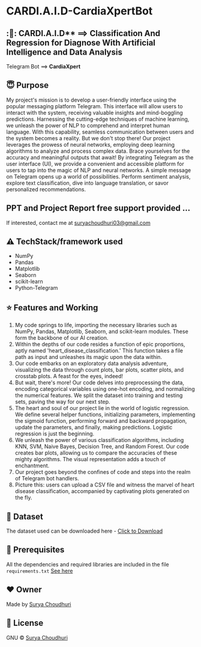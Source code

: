 # CARDI.A.I.D-CardiaXpertBot
## :🤖: CARDI.A.I.D** ==> Classification And Regression for Diagnose With Artificial Intelligence and Data Analysis
Telegram Bot ==>  **CardiaXpert**

## :innocent: Purpose
My project's mission is to develop a user-friendly interface using the popular messaging platform Telegram. This interface will allow users to interact with the system, receiving valuable insights and mind-boggling predictions.
Harnessing the cutting-edge techniques of machine learning, we unleash the power of NLP to comprehend and interpret human language. With this capability, seamless communication between users and the system becomes a reality.
But we don't stop there! Our project leverages the prowess of neural networks, employing deep learning algorithms to analyze and process complex data. Brace yourselves for the accuracy and meaningful outputs that await!
By integrating Telegram as the user interface (UI), we provide a convenient and accessible platform for users to tap into the magic of NLP and neural networks. A simple message on Telegram opens up a world of possibilities. Perform sentiment analysis, explore text classification, dive into language translation, or savor personalized recommendations.


## PPT and Project Report free support provided ...
If interested, contact me at suryachoudhuri03@gmail.com

## :warning: TechStack/framework used
- NumPy
- Pandas
- Matplotlib
- Seaborn
- scikit-learn
- Python-Telegram

## :star: Features and Working
1. My code springs to life, importing the necessary libraries such as NumPy, Pandas, Matplotlib, Seaborn, and scikit-learn modules. These form the backbone of our AI creation.
2. Within the depths of our code resides a function of epic proportions, aptly named 'heart_disease_classification.' This function takes a file path as input and unleashes its magic upon the data within.
3. Our code embarks on an exploratory data analysis adventure, visualizing the data through count plots, bar plots, scatter plots, and crosstab plots. A feast for the eyes, indeed!
4. But wait, there's more! Our code delves into preprocessing the data, encoding categorical variables using one-hot encoding, and normalizing the numerical features. We split the dataset into training and testing sets, paving the way for our next step.
5. The heart and soul of our project lie in the world of logistic regression. We define several helper functions, initializing parameters, implementing the sigmoid function, performing forward and backward propagation, update the parameters, and finally, making predictions. Logistic regression is just the beginning.
6. We unleash the power of various classification algorithms, including KNN, SVM, Naive Bayes, Decision Tree, and Random Forest.  Our code creates bar plots, allowing us to compare the accuracies of these mighty algorithms. The visual representation adds a touch of enchantment.
7. Our project goes beyond the confines of code and steps into the realm of Telegram bot handlers.
8. Picture this: users can upload a CSV file and witness the marvel of heart disease classification, accompanied by captivating plots generated on the fly.

## :file_folder: Dataset
The dataset used can be downloaded here - [Click to Download](https://github.com/Suryachoudhuri003/CARDI.A.I.D-CArdiaXpertBot/blob/main/dataset.txt)

## :key: Prerequisites

All the dependencies and required libraries are included in the file <code>requirements.txt</code> [See here](https://github.com/Suryachoudhuri003/CARDI.A.I.D-CArdiaXpertBot/blob/main/requirements.txt)

## :heart: Owner
Made by [Surya Choudhuri](https://github.com/Suryachoudhuri003)

## :eyes: License
GNU © [Surya Choudhuri](https://github.com/Suryachoudhuri003/CARDI.A.I.D-CArdiaXpertBot/blob/main/LICENSE)
